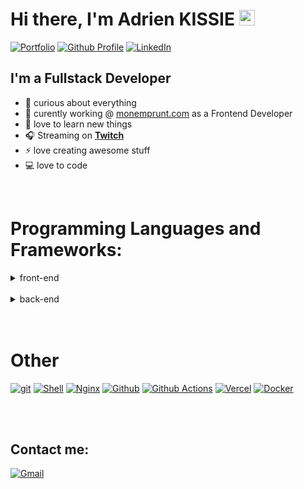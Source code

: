 # Hi there, I'm Adrien KISSIE <img src="https://media.giphy.com/media/hvRJCLFzcasrR4ia7z/giphy.gif" width="25px"></a>
 
 
[![Portfolio](https://img.shields.io/badge/Portfolio-%F0%9F%8E%B4-red?style=for-the-badge&logo=about.me&color=ea4c89&link=https://fredkiss.dev)](https://fredkiss.dev/)
[![Github Profile](https://img.shields.io/badge/github-%F0%9F%92%BB-black?style=for-the-badge&logo=github&color=black&link=https://github.com/Fredkiss3)](https://github.com/Fredkiss3)
[![LinkedIn](https://img.shields.io/badge/linkedin-%F0%9F%93%A0-blue?style=for-the-badge&logo=linkedin&color=0077B5&link=https://www.linkedin.com/in/adrien-kissie-3b6b32162/)](https://www.linkedin.com/in/adrien-kissie-3b6b32162/)

## I'm a Fullstack Developer

- 🌌 curious about everything
- 🎴 curently working @ [monemprunt.com](https://www.monemprunt.com) as a Frontend Developer
- 🌱 love to learn new things 
- 🎧 Streaming on [**Twitch**](https://twitch.tv/fredkisss)
- ⚡ love creating awesome stuff
- 💻 love to code

<br /> 

# Programming Languages and Frameworks:

<details>
  <summary>front-end</summary>

  ### Languages
  [![JAVASCRIPT](https://img.shields.io/badge/javascript%20-%23323330.svg?&style=for-the-badge&logo=javascript&logoColor=%23F7DF1E)]()
  [![TypeScript](https://img.shields.io/badge/typescript%20-%23007ACC.svg?&style=for-the-badge&logo=typescript&logoColor=white)]()
  [![HTML](https://img.shields.io/badge/html5%20-%23E34F26.svg?&style=for-the-badge&logo=html5&logoColor=white)]()
  [![CSS](https://img.shields.io/badge/css3%20-%231572B6.svg?&style=for-the-badge&logo=css3&logoColor=white)]()
  [![SASS](https://img.shields.io/badge/SASS%20-hotpink.svg?&style=for-the-badge&logo=SASS&logoColor=white)]()


  ### Frameworks
  [![React](https://img.shields.io/badge/react%20-%2320232a.svg?&style=for-the-badge&logo=react&logoColor=%2361DAFB)]()
  ![Next JS](https://img.shields.io/badge/Next-black?style=for-the-badge&logo=next.js&logoColor=white)
  [![VueJS](https://img.shields.io/badge/vuejs%20-%2335495e.svg?&style=for-the-badge&logo=vue.js&logoColor=%234FC08D)]()
  [![TailwindCSS](https://img.shields.io/badge/tailwindcss%20-%2338B2AC.svg?&style=for-the-badge&logo=tailwind-css&logoColor=white)]()


  ### Tools
  [![Vite](https://img.shields.io/badge/vite%20-%238DD6F9.svg?&style=for-the-badge&logo=vite&logoColor=black)]() 
  [![Storybook](https://img.shields.io/badge/storybook-%23ff4785.svg?&style=for-the-badge&logo=storybook&logoColor=black)]() 




</details>

<br/>
<details>
  <summary>back-end</summary>
 
  ### Languages
  [![NodeJS](https://img.shields.io/badge/node.js%20-%2343853D.svg?&style=for-the-badge&logo=node.js&logoColor=white)]()
  [![PHP](https://img.shields.io/badge/php%20-%2314354C.svg?&style=for-the-badge&logo=php&logoColor=white)]()



  ### Frameworks
  [![Express](https://img.shields.io/badge/express-%234ea94b.svg?logo=express&style=for-the-badge)]()
  [![NestJS](https://img.shields.io/badge/nestjs-%23F24E1E.svg?logo=nestjs&style=for-the-badge)]()
  [![Fastify](https://img.shields.io/badge/fastify%20-%2320232a.svg?logo=fastify&style=for-the-badge)]()
  [![Symfony](https://img.shields.io/badge/symfony-%23111827.svg?logo=symfony&style=for-the-badge&logoColor=white)]()
  <br />
  <br />

  ### Databases
  [![something](https://img.shields.io/badge/MongoDB-%234ea94b.svg?&style=for-the-badge&logo=mongodb&logoColor=white)]()
  [![something](https://img.shields.io/badge/postgres-%23316192.svg?&style=for-the-badge&logo=postgresql&logoColor=white)]()
  [![something](https://img.shields.io/badge/mysql-%2300f.svg?&style=for-the-badge&logo=mysql&logoColor=white)]() 
</details>

<br /> 
<br />

# Other
[![git](https://img.shields.io/badge/git%20-%23F05033.svg?&style=for-the-badge&logo=git&logoColor=white)]()
[![Shell](https://img.shields.io/badge/shell_scripting%20-%23121011.svg?&style=for-the-badge&logo=gnu-bash&logoColor=white)]()
[![Nginx](https://img.shields.io/badge/nginx%20-%23009639.svg?&style=for-the-badge&logo=nginx&logoColor=white)]()
[![Github](https://img.shields.io/badge/github%20-%23121011.svg?&style=for-the-badge&logo=github&logoColor=white)]()
[![Github Actions](https://img.shields.io/badge/github%20actions%20-%232671E5.svg?&style=for-the-badge&logo=github%20actions&logoColor=white)]()
[![Vercel](https://img.shields.io/badge/vercel%20-%23000000.svg?&style=for-the-badge&logo=vercel&logoColor=white)]()
[![Docker](https://img.shields.io/badge/Docker-%230b214a.svg?&style=for-the-badge&logo=docker&logoColor=white)]()
<br />



<br />
<br />

## Contact me:
[![Gmail](https://img.shields.io/badge/gmail-D14836?&style=for-the-badge&logo=gmail&logoColor=white)](mailto:fredkiss3@gmail.com)
